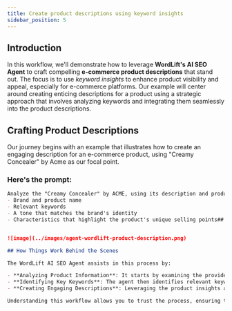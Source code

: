 ```yaml
---
title: Create product descriptions using keyword insights
sidebar_position: 5
---
```


## Introduction

In this workflow, we'll demonstrate how to leverage **WordLift's AI SEO Agent** to craft compelling **e-commerce product descriptions** that stand out. The focus is to use *keyword insights* to enhance product visibility and appeal, especially for e-commerce platforms. Our example will center around creating enticing descriptions for a product using a strategic approach that involves analyzing keywords and integrating them seamlessly into the product descriptions.

## Crafting Product Descriptions

Our journey begins with an example that illustrates how to create an engaging description for an e-commerce product, using "Creamy Concealer" by Acme as our focal point.

### Here's the prompt:

```md
Analyze the "Creamy Concealer" by ACME, using its description and product category to extract key insights. Suggest relevant keywords that could enhance its online visibility. Based on these insights, generate 10 SEO-optimized product descriptions in French, each incorporating:
- Brand and product name
- Relevant keywords
- A tone that matches the brand's identity
- Characteristics that highlight the product's unique selling points## Crafting Product Descriptions


![image](../images/agent-wordlift-product-description.png)

## How Things Work Behind the Scenes

The WordLift AI SEO Agent assists in this process by:

- **Analyzing Product Information**: It starts by examining the provided product details, including its description and category. This helps in understanding the product's key features and target audience.
- **Identifying Key Keywords**: The agent then identifies relevant keywords associated with the product. These keywords are essential for ensuring the product ranks well in search engine results. Agent will analyze keyword data.
- **Creating Engaging Descriptions**: Leveraging the product insights and identified keywords, WordLift crafts SEO-optimized product descriptions. These descriptions are designed to capture the attention of potential buyers and improve the product's search visibility.

Understanding this workflow allows you to trust the process, ensuring the descriptions are not only aligned with the brand's voice but are also optimized to attract and engage your target audience.